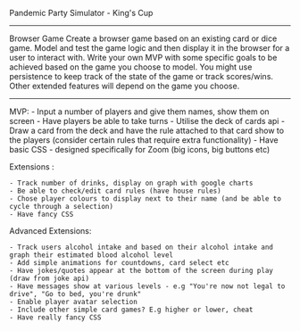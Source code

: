 Pandemic Party Simulator - King's Cup

--------------------------------------


Browser Game
Create a browser game based on an existing card or dice game. Model and test the game logic and then display it in the browser for a user to interact with.
Write your own MVP with some specific goals to be achieved based on the game you choose to model.
You might use persistence to keep track of the state of the game or track scores/wins. Other extended features will depend on the game you choose.

--------------------------------------



MVP: 
	- Input a number of players and give them names, show them on screen
	- Have players be able to take turns
	- Utilise the deck of cards api
	- Draw a card from the deck and have the rule attached to that card show to the players (consider certain rules that require extra functionality)
	- Have basic CSS - designed specifically for Zoom (big icons, big buttons etc)

Extensions :

	- Track number of drinks, display on graph with google charts
	- Be able to check/edit card rules (have house rules)
	- Chose player colours to display next to their name (and be able to cycle through a selection)
	- Have fancy CSS

Advanced Extensions: 

    - Track users alcohol intake and based on their alcohol intake and graph their estimated blood alcohol level
    - Add simple animations for countdowns, card select etc
    - Have jokes/quotes appear at the bottom of the screen during play (draw from joke api)
    - Have messages show at various levels - e.g "You're now not legal to drive", "Go to bed, you're drunk"
    - Enable player avatar selection
    - Include other simple card games? E.g higher or lower, cheat
    - Have really fancy CSS